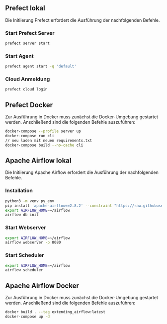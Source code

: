 
## Prefect lokal

Die Initiierung Prefect erfordert die Ausführung der nachfolgenden Befehle.

### Start Prefect Server

```bash
prefect server start
```

### Start Agent
```bash
prefect agent start -q 'default'
```

### Cloud Anmeldung
```bash
prefect cloud login
```
## Prefect Docker

Zur Ausführung in Docker muss zunächst die Docker-Umgebung gestartet werden. Anschließend sind die folgenden Befehle auszuführen:
```bash
docker-compose --profile server up
docker-compose run cli
// neu laden mit neuen requirements.txt 
docker-compose build --no-cache cli
```

## Apache Airflow lokal
Die Initiierung Apache Airflow erfordert die Ausführung der nachfolgenden Befehle.

### Installation
```bash
python3 -m venv py_env
pip install 'apache-airflow==2.8.2' --constraint "https://raw.githubusercontent.com/apache/airflow/constraints-2.8.2/constraints-3.10.txt"  
export AIRFLOW_HOME=~/airflow
airflow db init
```

### Start Webserver
```bash
export AIRFLOW_HOME=~/airflow
airflow webserver -p 8080
```
### Start Scheduler
```bash
export AIRFLOW_HOME=~/airflow
airflow scheduler
```

## Apache Airflow Docker
Zur Ausführung in Docker muss zunächst die Docker-Umgebung gestartet werden. Anschließend sind die folgenden Befehle auszuführen:

```bash
docker build . --tag extending_airflow:latest
docker-compose up -d
```
